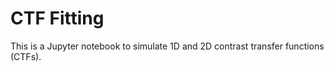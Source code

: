 # CTF Fitting

This is a Jupyter notebook to simulate 1D and 2D contrast transfer functions (CTFs).
